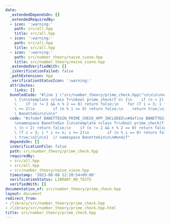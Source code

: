 ```yaml
---
data:
  _extendedDependsOn: []
  _extendedRequiredBy:
  - icon: ':warning:'
    path: src/all.hpp
    title: src/all.hpp
  - icon: ':warning:'
    path: src/all.hpp
    title: src/all.hpp
  - icon: ':warning:'
    path: src/number_theory/naive_sieve.hpp
    title: src/number_theory/naive_sieve.hpp
  _extendedVerifiedWith: []
  _isVerificationFailed: false
  _pathExtension: hpp
  _verificationStatusIcon: ':warning:'
  attributes:
    links: []
  bundledCode: "#line 1 \"src/number_theory/prime_check.hpp\"\n\n\n\nnamespace BanetteGin\
    \ {\n\ntemplate <class T>\nbool prime_check(T n) {\n    if (n < 2) return false;\n\
    \    if (n != 2 && n % 2 == 0) return false;\n    for (T i = 3; i * i <= n; i\
    \ += 2)\n        if (n % i == 0) return false;\n    return true;\n}\n\n}  // namespace\
    \ BanetteGin\n\n\n"
  code: "#ifndef BANETTEGIN_PRIME_CHECK_HPP_INCLUDED\n#define BANETTEGIN_PRIME_CHECK_HPP_INCLUDED\n\
    \nnamespace BanetteGin {\n\ntemplate <class T>\nbool prime_check(T n) {\n    if\
    \ (n < 2) return false;\n    if (n != 2 && n % 2 == 0) return false;\n    for\
    \ (T i = 3; i * i <= n; i += 2)\n        if (n % i == 0) return false;\n    return\
    \ true;\n}\n\n}  // namespace BanetteGin\n\n#endif"
  dependsOn: []
  isVerificationFile: false
  path: src/number_theory/prime_check.hpp
  requiredBy:
  - src/all.hpp
  - src/all.hpp
  - src/number_theory/naive_sieve.hpp
  timestamp: '2023-08-08 12:20:54+09:00'
  verificationStatus: LIBRARY_NO_TESTS
  verifiedWith: []
documentation_of: src/number_theory/prime_check.hpp
layout: document
redirect_from:
- /library/src/number_theory/prime_check.hpp
- /library/src/number_theory/prime_check.hpp.html
title: src/number_theory/prime_check.hpp
---
```

